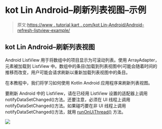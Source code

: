 # kot Lin Android–刷新列表视图–示例

> 原文:[https://www . tutorial kart . com/kot Lin-Android/Android-refresh-listview-example/](https://www.tutorialkart.com/kotlin-android/android-refresh-listview-example/)

## kot Lin Android–刷新列表视图

Android ListView 用于将数组中的项目显示为可滚动列表。使用 ArrayAdapter，元素被加载到 ListView 中。数组中的条目(加载到列表视图中)可能会随着时间的推移而改变，用户可能会请求刷新以重新加载列表视图中的条目。

在本教程中，我们将学习如何使用 Kotlin Android 应用程序来刷新列表视图。

要刷新 Android 中的 ListView，请在已经用 ListView 设置的适配器上调用 notifyDataSetChanged()方法。还要注意，必须在 UI 线程上调用 notifyDataSetChanged()方法。如果碰巧要在非 UI 线程上调用 notifyDataSetChanged()方法，就用 [runOnUiThread()](https://www.tutorialkart.com/kotlin-android/android-runonuithread-example-kotlin/) 方法。

[![](../Images/925da31b32d6bc3827932f6c8afb11bb.png)](https://www.tutorialkart.com/)